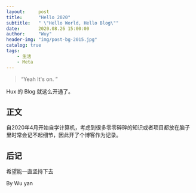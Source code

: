 ```yaml
---
layout:     post
title:      "Hello 2020"
subtitle:   " \"Hello World, Hello Blog\""
date:       2020.08.26 15:00:00
author:     "Wuy"
header-img: "img/post-bg-2015.jpg"
catalog: true
tags:
    - 生活
    - Meta
---
```


> “Yeah It's on. ”


Hux 的 Blog 就这么开通了。


## 正文

自2020年4月开始自学计算机，考虑到很多零零碎碎的知识或者项目都放在脑子里时常会记不起细节，因此开了个博客作为记录。

## 后记

希望能一直坚持下去

By Wu yan